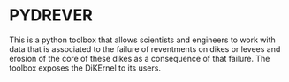 # PYDREVER

This is a python toolbox that allows scientists and engineers to work with data that is associated to the failure of reventments on dikes or levees and erosion of the core of these dikes as a consequence of that failure. The toolbox exposes the DiKErnel to its users.